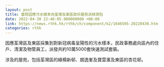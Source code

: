 ```yaml
---
layout: post
title: 當局因應污水樣本向荃灣及東區部份屋苑派檢測包
date: 2022-04-30 22:46:05.000000000 +08:00
link: https://news.rthk.hk/rthk/ch/component/k2/1646505-20220430.htm
categories: rthk
---
```


因應荃灣區及東區採集到對新冠病毒呈陽性的污水樣本，民政事務處向區內的住戶、清潔及物管員工，派發共約10萬5000套快速測試套裝。

涉及的屋苑，包括荃灣區的綠楊新邨、朗逸峯及寶雲滙及東區的杏花邨。
